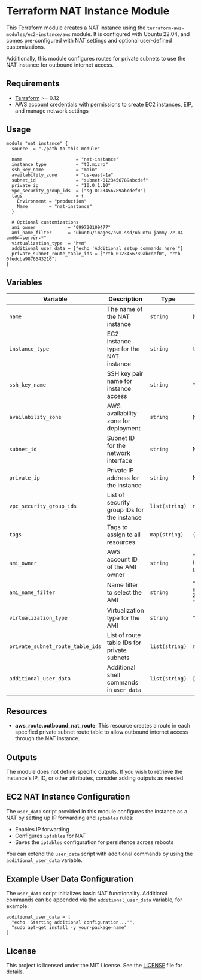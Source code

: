 
# Terraform NAT Instance Module

This Terraform module creates a NAT instance using the `terraform-aws-modules/ec2-instance/aws` module. It is configured with Ubuntu 22.04, and comes pre-configured with NAT settings and optional user-defined customizations.

Additionally, this module configures routes for private subnets to use the NAT instance for outbound internet access.

## Requirements

- [Terraform](https://www.terraform.io/downloads.html) >= 0.12
- AWS account credentials with permissions to create EC2 instances, EIP, and manage network settings

## Usage

```hcl
module "nat_instance" {
  source  = "./path-to-this-module"

  name                    = "nat-instance"
  instance_type           = "t3.micro"
  ssh_key_name            = "main"
  availability_zone       = "us-east-1a"
  subnet_id               = "subnet-0123456789abcdef"
  private_ip              = "10.0.1.10"
  vpc_security_group_ids  = ["sg-0123456789abcdef0"]
  tags                    = {
    Environment = "production"
    Name        = "nat-instance"
  }

  # Optional customizations
  ami_owner            = "099720109477"
  ami_name_filter      = "ubuntu/images/hvm-ssd/ubuntu-jammy-22.04-amd64-server-*"
  virtualization_type  = "hvm"
  additional_user_data = ["echo 'Additional setup commands here'"]
  private_subnet_route_table_ids = ["rtb-0123456789abcdef0", "rtb-0fedcba9876543210"]
}
```

## Variables

| Variable                        | Description                                                       | Type           | Default                                          |
|---------------------------------|-------------------------------------------------------------------|----------------|--------------------------------------------------|
| `name`                          | The name of the NAT instance                                      | `string`       | N/A                                              |
| `instance_type`                 | EC2 instance type for the NAT instance                            | `string`       | `t3.micro`                                       |
| `ssh_key_name`                  | SSH key pair name for instance access                             | `string`       | `"main"`                                         |
| `availability_zone`             | AWS availability zone for deployment                              | `string`       | N/A                                              |
| `subnet_id`                     | Subnet ID for the network interface                               | `string`       | N/A                                              |
| `private_ip`                    | Private IP address for the instance                               | `string`       | N/A                                              |
| `vpc_security_group_ids`        | List of security group IDs for the instance                       | `list(string)` | `null`                                           |
| `tags`                          | Tags to assign to all resources                                   | `map(string)`  | `{}`                                             |
| `ami_owner`                     | AWS account ID of the AMI owner                                   | `string`       | `"099720109477"` (Canonical's ID for Ubuntu)     |
| `ami_name_filter`               | Name filter to select the AMI                                     | `string`       | `"ubuntu/images/hvm-ssd/ubuntu-jammy-22.04-amd64-server-*"` |
| `virtualization_type`           | Virtualization type for the AMI                                   | `string`       | `"hvm"`                                          |
| `private_subnet_route_table_ids`| List of route table IDs for private subnets                       | `list(string)` | `null`                                           |
| `additional_user_data`          | Additional shell commands in `user_data`                          | `list(string)` | `[]`                                             |

## Resources

- **aws_route.outbound_nat_route**: This resource creates a route in each specified private subnet route table to allow outbound internet access through the NAT instance.

## Outputs

The module does not define specific outputs. If you wish to retrieve the instance's IP, ID, or other attributes, consider adding outputs as needed.

## EC2 NAT Instance Configuration

The `user_data` script provided in this module configures the instance as a NAT by setting up IP forwarding and `iptables` rules:

- Enables IP forwarding
- Configures `iptables` for NAT
- Saves the `iptables` configuration for persistence across reboots

You can extend the `user_data` script with additional commands by using the `additional_user_data` variable.

## Example User Data Configuration

The `user_data` script initializes basic NAT functionality. Additional commands can be appended via the `additional_user_data` variable, for example:

```hcl
additional_user_data = [
  "echo 'Starting additional configuration...'",
  "sudo apt-get install -y your-package-name"
]
```

## License

This project is licensed under the MIT License. See the [LICENSE](LICENSE) file for details.

